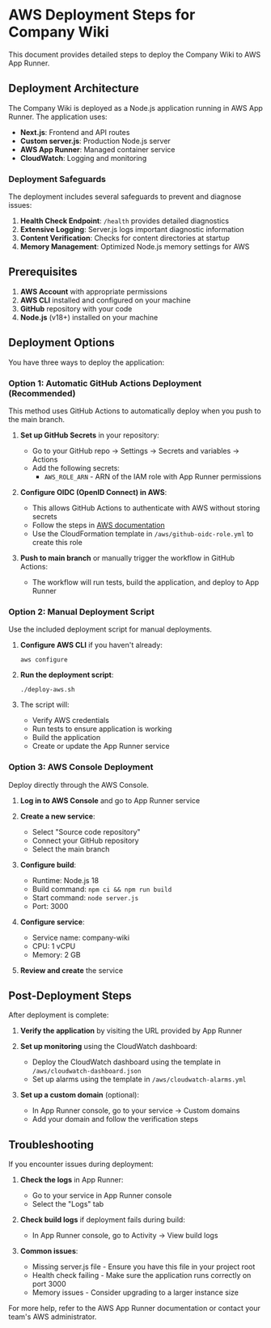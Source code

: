 # AWS Deployment Steps for Company Wiki

This document provides detailed steps to deploy the Company Wiki to AWS App Runner.

## Deployment Architecture

The Company Wiki is deployed as a Node.js application running in AWS App Runner. The application uses:

- **Next.js**: Frontend and API routes
- **Custom server.js**: Production Node.js server 
- **AWS App Runner**: Managed container service
- **CloudWatch**: Logging and monitoring

### Deployment Safeguards

The deployment includes several safeguards to prevent and diagnose issues:

1. **Health Check Endpoint**: `/health` provides detailed diagnostics
2. **Extensive Logging**: Server.js logs important diagnostic information 
3. **Content Verification**: Checks for content directories at startup
4. **Memory Management**: Optimized Node.js memory settings for AWS

## Prerequisites

1. **AWS Account** with appropriate permissions
2. **AWS CLI** installed and configured on your machine
3. **GitHub** repository with your code
4. **Node.js** (v18+) installed on your machine

## Deployment Options

You have three ways to deploy the application:

### Option 1: Automatic GitHub Actions Deployment (Recommended)

This method uses GitHub Actions to automatically deploy when you push to the main branch.

1. **Set up GitHub Secrets** in your repository:
   - Go to your GitHub repo → Settings → Secrets and variables → Actions
   - Add the following secrets:
     - `AWS_ROLE_ARN` - ARN of the IAM role with App Runner permissions

2. **Configure OIDC (OpenID Connect) in AWS**:
   - This allows GitHub Actions to authenticate with AWS without storing secrets
   - Follow the steps in [AWS documentation](https://docs.aws.amazon.com/IAM/latest/UserGuide/id_roles_create_for-idp_oidc.html)
   - Use the CloudFormation template in `/aws/github-oidc-role.yml` to create this role

3. **Push to main branch** or manually trigger the workflow in GitHub Actions:
   - The workflow will run tests, build the application, and deploy to App Runner

### Option 2: Manual Deployment Script

Use the included deployment script for manual deployments.

1. **Configure AWS CLI** if you haven't already:
   ```
   aws configure
   ```

2. **Run the deployment script**:
   ```
   ./deploy-aws.sh
   ```

3. The script will:
   - Verify AWS credentials
   - Run tests to ensure application is working
   - Build the application
   - Create or update the App Runner service

### Option 3: AWS Console Deployment

Deploy directly through the AWS Console.

1. **Log in to AWS Console** and go to App Runner service

2. **Create a new service**:
   - Select "Source code repository"
   - Connect your GitHub repository
   - Select the main branch

3. **Configure build**:
   - Runtime: Node.js 18
   - Build command: `npm ci && npm run build`
   - Start command: `node server.js`
   - Port: 3000

4. **Configure service**:
   - Service name: company-wiki
   - CPU: 1 vCPU
   - Memory: 2 GB

5. **Review and create** the service

## Post-Deployment Steps

After deployment is complete:

1. **Verify the application** by visiting the URL provided by App Runner

2. **Set up monitoring** using the CloudWatch dashboard:
   - Deploy the CloudWatch dashboard using the template in `/aws/cloudwatch-dashboard.json`
   - Set up alarms using the template in `/aws/cloudwatch-alarms.yml`

3. **Set up a custom domain** (optional):
   - In App Runner console, go to your service → Custom domains
   - Add your domain and follow the verification steps

## Troubleshooting

If you encounter issues during deployment:

1. **Check the logs** in App Runner:
   - Go to your service in App Runner console
   - Select the "Logs" tab

2. **Check build logs** if deployment fails during build:
   - In App Runner console, go to Activity → View build logs

3. **Common issues**:
   - Missing server.js file - Ensure you have this file in your project root
   - Health check failing - Make sure the application runs correctly on port 3000
   - Memory issues - Consider upgrading to a larger instance size

For more help, refer to the AWS App Runner documentation or contact your team's AWS administrator.